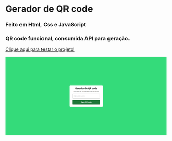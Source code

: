 # Gerador de QR code
### Feito em Html, Css e JavaScript
### QR code funcional, consumida API para geração.
<a href="https://vinicius-rodriguess.github.io/Gerador-de-QR-code/" target="_blank">Clique aqui para testar o projeto!</a>
<p></p>
<img src="./src/img/qrcode.png"/>
